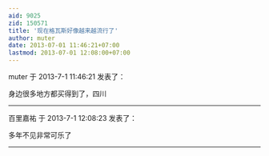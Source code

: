 ```yaml
---
aid: 9025
zid: 150571
title: '现在格瓦斯好像越来越流行了'
author: muter
date: 2013-07-01 11:46:21+07:00
lastmod: 2013-07-01 12:08:00+07:00
---
```


muter 于 2013-7-1 11:46:21 发表了：

身边很多地方都买得到了，四川

---------

百里嘉祐 于 2013-7-1 12:08:23 发表了：

多年不见非常可乐了

---------

